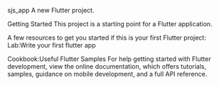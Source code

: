 sjs_app
A new Flutter project.

Getting Started
This project is a starting point for a Flutter application.

A few resources to get you started if this is your first Flutter project:
Lab:Write your first flutter app

Cookbook:Useful Flutter Samples
For help getting started with Flutter development, view the online documentation, which offers tutorials, samples, guidance on mobile development, and a full API reference.



